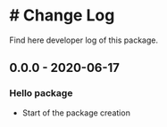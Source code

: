 # # Change Log   
Find here developer log of this package.    


## 0.0.0 - 2020-06-17
### Hello package
- Start of the package creation

